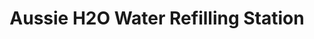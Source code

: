 ---
title: "Aussie H2O Water Refilling Station"
url: /cebu-city/aussie-h2o-water-refilling-station/
shop: water
---